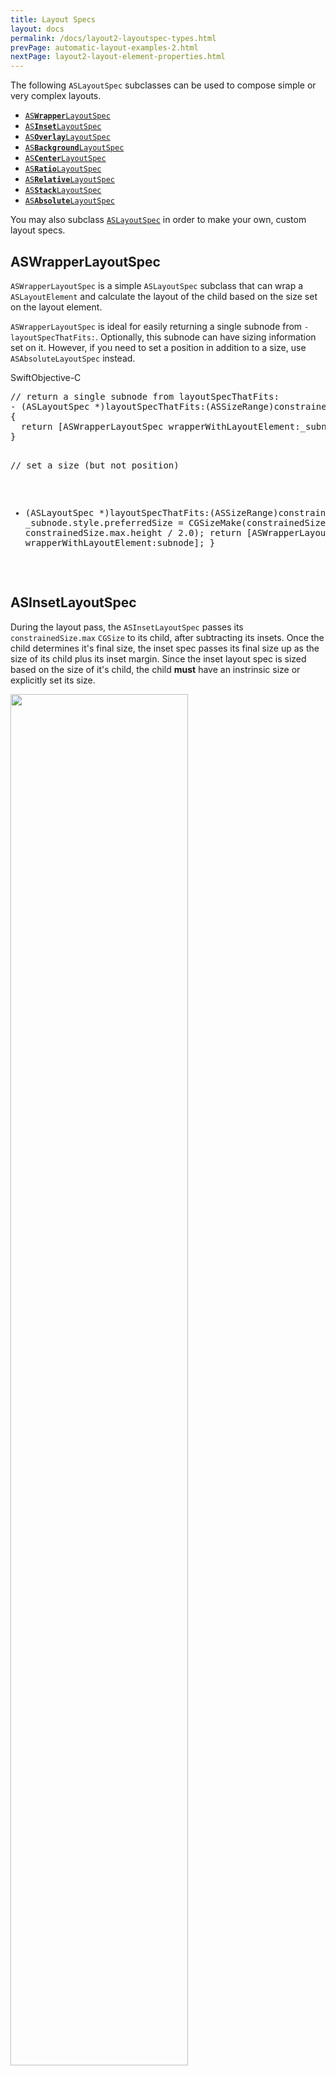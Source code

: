 ```yaml
---
title: Layout Specs
layout: docs
permalink: /docs/layout2-layoutspec-types.html
prevPage: automatic-layout-examples-2.html
nextPage: layout2-layout-element-properties.html
---
```


The following `ASLayoutSpec` subclasses can be used to compose simple or very complex layouts. 

<ul>
<li><a href="layout2-layoutspec-types.html#aswrapperlayoutspec"><code>AS<b>Wrapper</b>LayoutSpec</code></a></li>
<li><a href="layout2-layoutspec-types.html#asinsetlayoutspec"><code>AS<b>Inset</b>LayoutSpec</code></a></li>
<li><a href="layout2-layoutspec-types.html#asoverlaylayoutspec"><code>AS<b>Overlay</b>LayoutSpec</code></a></li>
<li><a href="layout2-layoutspec-types.html#asbackgroundlayoutspec"><code>AS<b>Background</b>LayoutSpec</code></a></li>
<li><a href="layout2-layoutspec-types.html#ascenterlayoutspec"><code>AS<b>Center</b>LayoutSpec</code></a></li>
<li><a href="layout2-layoutspec-types.html#asratiolayoutspec"><code>AS<b>Ratio</b>LayoutSpec</code></a></li>
<li><a href="layout2-layoutspec-types.html#asrelativelayoutspec"><code>AS<b>Relative</b>LayoutSpec</code></a></li>
<li><a href="layout2-layoutspec-types.html#asstacklayoutspec-flexbox-container"><code>AS<b>Stack</b>LayoutSpec</code></a></li>
<li><a href="layout2-layoutspec-types.html#asabsolutelayoutspec"><code>AS<b>Absolute</b>LayoutSpec</code></a></li>
</ul>

You may also subclass <a href="layout2-layoutspec-types.html#aslayoutspec">`ASLayoutSpec`</a> in order to make your own, custom layout specs. 

## ASWrapperLayoutSpec

`ASWrapperLayoutSpec` is a simple `ASLayoutSpec` subclass that can wrap a `ASLayoutElement` and calculate the layout of the child based on the size set on the layout element. 

`ASWrapperLayoutSpec` is ideal for easily returning a single subnode from `-layoutSpecThatFits:`. Optionally, this subnode can have sizing information set on it. However, if you need to set a position in addition to a size, use `ASAbsoluteLayoutSpec` instead.

<div class = "highlight-group">
<span class="language-toggle"><a data-lang="swift" class="swiftButton">Swift</a><a data-lang="objective-c" class = "active objcButton">Objective-C</a></span>

<div class = "code">
<pre lang="objc" class="objcCode">
// return a single subnode from layoutSpecThatFits: 
- (ASLayoutSpec *)layoutSpecThatFits:(ASSizeRange)constrainedSize
{
  return [ASWrapperLayoutSpec wrapperWithLayoutElement:_subnode];
}

// set a size (but not position)
- (ASLayoutSpec *)layoutSpecThatFits:(ASSizeRange)constrainedSize
{
  _subnode.style.preferredSize = CGSizeMake(constrainedSize.max.width,
                                            constrainedSize.max.height / 2.0);
  return [ASWrapperLayoutSpec wrapperWithLayoutElement:subnode];
}
</pre>
</div>
</div>

## ASInsetLayoutSpec
During the layout pass, the `ASInsetLayoutSpec` passes its `constrainedSize.max` `CGSize` to its child, after subtracting its insets. Once the child determines it's final size, the inset spec passes its final size up as the size of its child plus its inset margin. Since the inset layout spec is sized based on the size of it's child, the child **must** have an instrinsic size or explicitly set its size. 

<img src="/static/images/layoutSpec-types/ASInsetLayoutSpec-diagram.png" width="75%">

If you set `INFINITY` as a value in the `UIEdgeInsets`, the inset spec will just use the intrinisic size of the child. See an <a href="automatic-layout-examples-2.html#photo-with-inset-text-overlay">example</a> of this.

<div class = "highlight-group">
<span class="language-toggle"><a data-lang="swift" class="swiftButton">Swift</a><a data-lang="objective-c" class = "active objcButton">Objective-C</a></span>

<div class = "code">
<pre lang="objc" class="objcCode">
- (ASLayoutSpec *)layoutSpecThatFits:(ASSizeRange)constrainedSize
{
  ...
  UIEdgeInsets *insets = UIEdgeInsetsMake(10, 10, 10, 10);
  ASInsetLayoutSpec *headerWithInset = insetLayoutSpecWithInsets:insets child:textNode];
  ...
}
</pre>
</div>
</div>

## ASOverlayLayoutSpec
`ASOverlayLayoutSpec` lays out its child (blue), stretching another component on top of it as an overlay (red). 

<img src="/static/images/layoutSpec-types/ASOverlayLayouSpec-diagram.png" width="65%">

The overlay spec's size is calculated from the child's size. In the diagram below, the child is the blue layer. The child's size is then passed as the `constrainedSize` to the overlay layout element (red layer). Thus, it is important that the child (blue layer) **must** have an intrinsic size or a size set on it. 

<div class = "note">
When using Automatic Subnode Management with the <code>ASOverlayLayoutSpec</code>, the nodes may sometimes appear in the wrong order. This is a known issue that will be fixed soon. The current workaround is to add the nodes manually, with the overlay layout element (red) must added as a subnode to the parent node after the child layout element (blue).
</div>

<div class = "highlight-group">
<span class="language-toggle"><a data-lang="swift" class="swiftButton">Swift</a><a data-lang="objective-c" class = "active objcButton">Objective-C</a></span>

<div class = "code">
<pre lang="objc" class="objcCode">
- (ASLayoutSpec *)layoutSpecThatFits:(ASSizeRange)constrainedSize
{
  ASDisplayNode *backgroundNode = ASDisplayNodeWithBackgroundColor([UIColor blueColor]);
  ASDisplayNode *foregroundNode = ASDisplayNodeWithBackgroundColor([UIColor redColor]);
  return [ASOverlayLayoutSpec overlayLayoutSpecWithChild:backgroundNode overlay:foregroundNode];
}
</pre>
</div>
</div>

## ASBackgroundLayoutSpec
`ASBackgroundLayoutSpec` lays out a component (blue), stretching another component behind it as a backdrop (red). 

<img src="/static/images/layoutSpec-types/ASBackgroundLayoutSpec-diagram.png" width="65%">

The background spec's size is calculated from the child's size. In the diagram below, the child is the blue layer. The child's size is then passed as the `constrainedSize` to the background layout element (red layer). Thus, it is important that the child (blue layer) **must** have an intrinsic size or a size set on it. 

<div class = "note">
When using Automatic Subnode Management with the <code>ASOverlayLayoutSpec</code>, the nodes may sometimes appear in the wrong order. This is a known issue that will be fixed soon. The current workaround is to add the nodes manually, with the child layout element (blue) must added as a subnode to the parent node after the child background element (red).
</div>

<div class = "highlight-group">
<span class="language-toggle"><a data-lang="swift" class="swiftButton">Swift</a><a data-lang="objective-c" class = "active objcButton">Objective-C</a></span>

<div class = "code">
<pre lang="objc" class="objcCode">
- (ASLayoutSpec *)layoutSpecThatFits:(ASSizeRange)constrainedSize
{
  ASDisplayNode *backgroundNode = ASDisplayNodeWithBackgroundColor([UIColor redColor]);
  ASDisplayNode *foregroundNode = ASDisplayNodeWithBackgroundColor([UIColor blueColor]);

  return [ASBackgroundLayoutSpec backgroundLayoutSpecWithChild:foregroundNode background:backgroundNode];
}
</pre>
</div>
</div>

Note: The order in which subnodes are added matters for this layout spec; the background object must be added as a subnode to the parent node before the foreground object. Using ASM does not currently guarantee this order!

## ASCenterLayoutSpec
`ASCenterLayoutSpec` centers its child within its max `constrainedSize`. 

<img src="/static/images/layoutSpec-types/ASCenterLayoutSpec-diagram.png" width="65%">

If the center spec's width or height is unconstrained, it shrinks to the size of the child.

`ASCenterLayoutSpec` has two properties:

- `centeringOptions`. Determines how the child is centered within the center spec. Options include: None, X, Y, XY.
- `sizingOptions`. Determines how much space the center spec will take up. Options include: Default, minimum X, minimum Y, minimum XY.

<div class = "highlight-group">
<span class="language-toggle"><a data-lang="swift" class="swiftButton">Swift</a><a data-lang="objective-c" class = "active objcButton">Objective-C</a></span>

<div class = "code">
<pre lang="objc" class="objcCode">
- (ASLayoutSpec *)layoutSpecThatFits:(ASSizeRange)constrainedSize
{
  ASStaticSizeDisplayNode *subnode = ASDisplayNodeWithBackgroundColor([UIColor greenColor], CGSizeMake(70, 100));
  return [ASCenterLayoutSpec centerLayoutSpecWithCenteringOptions:ASCenterLayoutSpecCenteringXY
                                                    sizingOptions:ASRelativeLayoutSpecSizingOptionDefault
                                                            child:subnode]
}
</pre>
</div>
</div>

## ASRatioLayoutSpec
`ASRatioLayoutSpec` lays out a component at a fixed aspect ratio which can scale. This spec **must** have a width or a height passed to it as a constrainedSize as it uses this value to scale itself. 

<img src="/static/images/layoutSpec-types/ASRatioLayoutSpec-diagram.png" width="65%">

It is very common to use a ratio spec to provide an intrinsic size for `ASNetworkImageNode` or `ASVideoNode`, as both do not have an intrinsic size until the content returns from the server. 

<div class = "highlight-group">
<span class="language-toggle"><a data-lang="swift" class="swiftButton">Swift</a><a data-lang="objective-c" class = "active objcButton">Objective-C</a></span>

<div class = "code">
<pre lang="objc" class="objcCode">
- (ASLayoutSpec *)layoutSpecThatFits:(ASSizeRange)constrainedSize
{
  // Half Ratio
  ASStaticSizeDisplayNode *subnode = ASDisplayNodeWithBackgroundColor([UIColor greenColor], CGSizeMake(100, 100));
  return [ASRatioLayoutSpec ratioLayoutSpecWithRatio:0.5 child:subnode];
}
</pre>
</div>
</div>

## ASRelativeLayoutSpec
Lays out a component and positions it within the layout bounds according to vertical and horizontal positional specifiers. Similar to the “9-part” image areas, a child can be positioned at any of the 4 corners, or the middle of any of the 4 edges, as well as the center.

This is a very powerful class, but too complex to cover in this overview. For more information, look into `ASRelativeLayoutSpec`'s `-calculateLayoutThatFits:` method + properties.

<div class = "highlight-group">
<span class="language-toggle"><a data-lang="swift" class="swiftButton">Swift</a><a data-lang="objective-c" class = "active objcButton">Objective-C</a></span>

<div class = "code">
<pre lang="objc" class="objcCode">
- (ASLayoutSpec *)layoutSpecThatFits:(ASSizeRange)constrainedSize
{
  ...
  ASDisplayNode *backgroundNode = ASDisplayNodeWithBackgroundColor([UIColor redColor]);
  ASStaticSizeDisplayNode *foregroundNode = ASDisplayNodeWithBackgroundColor([UIColor greenColor], CGSizeMake(70, 100));

  ASRelativeLayoutSpec *relativeSpec = [ASRelativeLayoutSpec relativePositionLayoutSpecWithHorizontalPosition:ASRelativeLayoutSpecPositionStart
                                                                                             verticalPosition:ASRelativeLayoutSpecPositionStart
                                                                                                 sizingOption:ASRelativeLayoutSpecSizingOptionDefault
                                                                                                        child:foregroundNode]

  ASBackgroundLayoutSpec *backgroundSpec = [ASBackgroundLayoutSpec backgroundLayoutSpecWithChild:relativeSpec background:backgroundNode];
  ...
}
</pre>
</div>
</div>

## ASStackLayoutSpec (Flexbox Container)
Of all the layoutSpecs in ASDK, `ASStackLayoutSpec` is the most useful and powerful. `ASStackLayoutSpec` uses the flexbox algorithm to determine the position and size of its children. Flexbox is designed to provide a consistent layout on different screen sizes. In a stack layout you align items in either a vertical or horizontal stack. A stack layout can be a child of another stack layout, which makes it possible to create almost any layout using a stack layout spec. 

`ASStackLayoutSpec` has 7 properties in addition to its `<ASLayoutElement>` properties:

- `direction`. Specifies the direction children are stacked in. If horizontalAlignment and verticalAlignment were set, 
they will be resolved again, causing justifyContent and alignItems to be updated accordingly.
- `spacing`. The amount of space between each child.
- `horizontalAlignment`. Specifies how children are aligned horizontally. Depends on the stack direction, setting the alignment causes either
 justifyContent or alignItems to be updated. The alignment will remain valid after future direction changes.
 Thus, it is preferred to those properties.
- `verticalAlignment`. Specifies how children are aligned vertically. Depends on the stack direction, setting the alignment causes either
 justifyContent or alignItems to be updated. The alignment will remain valid after future direction changes.
 Thus, it is preferred to those properties.
- `justifyContent`. The amount of space between each child.
- `alignItems`. Orientation of children along cross axis.
- `baselineRelativeArrangement`. If `YES` the vertical spacing between two views is measured from the last baseline of the top view to the top of the bottom view.

<div class = "highlight-group">
<span class="language-toggle"><a data-lang="swift" class="swiftButton">Swift</a><a data-lang="objective-c" class = "active objcButton">Objective-C</a></span>

<div class = "code">
<pre lang="objc" class="objcCode">
- (ASLayoutSpec *)layoutSpecThatFits:(ASSizeRange)constrainedSize
{
  ASStackLayoutSpec *mainStack = [ASStackLayoutSpec stackLayoutSpecWithDirection:ASStackLayoutDirectionHorizontal
                                                                         spacing:6.0
                                                                  justifyContent:ASStackLayoutJustifyContentStart
                                                                      alignItems:ASStackLayoutAlignItemsCenter
                                                                        children:@[_iconNode, _countNode]];

  // Set some constrained size to the stack
  mainStack.style.minWidth = ASDimensionMakeWithPoints(60.0);
  mainStack.style.maxHeight = ASDimensionMakeWithPoints(40.0);

  return mainStack;
}
</pre>
</div>
</div>

<br>
Flexbox works the same way in AsyncDisplayKit as it does in CSS on the web, with a few exceptions. The defaults are different, there is no `flex` parameter and `flexGrow` and `flexShrink` only supports a boolean value.

## ASAbsoluteLayoutSpec
Within `ASAbsoluteLayoutSpec` you can specify exact locations (x/y coordinates) of its children by setting their `layoutPosition` property. Absolute layouts are less flexible and harder to maintain than other types of layouts.

`ASAbsoluteLayoutSpec` has one property:

- `sizing`. Determines how much space the absolute spec will take up. Options include: Default, and Size to Fit. *Note* that the Size to Fit option will replicate the behavior of the old `ASStaticLayoutSpec`.

<div class = "highlight-group">
<span class="language-toggle"><a data-lang="swift" class="swiftButton">Swift</a><a data-lang="objective-c" class = "active objcButton">Objective-C</a></span>

<div class = "code">
<pre lang="objc" class="objcCode">
- (ASLayoutSpec *)layoutSpecThatFits:(ASSizeRange)constrainedSize
{
  CGSize maxConstrainedSize = constrainedSize.max;

  // Layout all nodes absolute in a static layout spec
  guitarVideoNode.layoutPosition = CGPointMake(0, 0);
  guitarVideoNode.size = ASSizeMakeFromCGSize(CGSizeMake(maxConstrainedSize.width, maxConstrainedSize.height / 3.0));

  nicCageVideoNode.layoutPosition = CGPointMake(maxConstrainedSize.width / 2.0, maxConstrainedSize.height / 3.0);
  nicCageVideoNode.size = ASSizeMakeFromCGSize(CGSizeMake(maxConstrainedSize.width / 2.0, maxConstrainedSize.height / 3.0));

  simonVideoNode.layoutPosition = CGPointMake(0.0, maxConstrainedSize.height - (maxConstrainedSize.height / 3.0));
  simonVideoNode.size = ASSizeMakeFromCGSize(CGSizeMake(maxConstrainedSize.width/2, maxConstrainedSize.height / 3.0));

  hlsVideoNode.layoutPosition = CGPointMake(0.0, maxConstrainedSize.height / 3.0);
  hlsVideoNode.size = ASSizeMakeFromCGSize(CGSizeMake(maxConstrainedSize.width / 2.0, maxConstrainedSize.height / 3.0));

  return [ASAbsoluteLayoutSpec absoluteLayoutSpecWithChildren:@[guitarVideoNode, nicCageVideoNode, simonVideoNode, hlsVideoNode]];
}
</pre>
</div>
</div>

## ASLayoutSpec
`ASLayoutSpec` is the main class from that all layout spec's are subclassed. It's main job is to handle all the children management, but it also can be used to create custom layout specs. Only the super advanced should want / need to create a custom subclasses of `ASLayoutSpec` though. Instead try to use provided layout specs and compose them together to create more advanced layouts.

Another use of `ASLayoutSpec` is to be used as a spacer in a `ASStackLayoutSpec` with other children, when `.flexGrow` and/or `.flexShrink` is applied.

<div class = "highlight-group">
<span class="language-toggle"><a data-lang="swift" class="swiftButton">Swift</a><a data-lang="objective-c" class = "active objcButton">Objective-C</a></span>

<div class = "code">
<pre lang="objc" class="objcCode">
- (ASLayoutSpec *)layoutSpecThatFits:(ASSizeRange)constrainedSize
{
  ...
  // ASLayoutSpec as spacer
  let spacer = ASLayoutSpec()
  spacer.flexGrow = true

  stack.children = [imageNode, spacer, textNode]
  ...
}
</pre>
</div>
</div>
